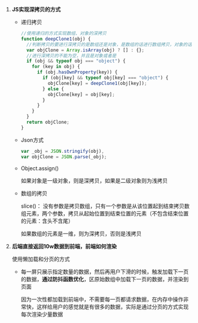 1. **JS实现深拷贝的方式**

   - 递归拷贝

     ```js
     //使用递归的方式实现数组、对象的深拷贝
     function deepClone1(obj) {
       //判断拷贝的要进行深拷贝的是数组还是对象，是数组的话进行数组拷贝，对象的话进行对象拷贝
       var objClone = Array.isArray(obj) ? [] : {};
       //进行深拷贝的不能为空，并且是对象或者是
       if (obj && typeof obj === "object") {
         for (key in obj) {
           if (obj.hasOwnProperty(key)) {
             if (obj[key] && typeof obj[key] === "object") {
               objClone[key] = deepClone1(obj[key]);
             } else {
               objClone[key] = obj[key];
             }
           }
         }
       }
       return objClone;
     }
     ```

   - Json方式

     ```js
     var _obj = JSON.stringify(obj),
     var objClone = JSON.parse(_obj);
     ```

   - Object.assign()

     如果对象是一级对象，则是深拷贝，如果是二级对象则为浅拷贝

   - 数组的拷贝

     slice()： 没有参数是拷贝数组，只有一个参数是从该位置起到结束拷贝数组元素，两个参数，拷贝从起始位置到结束位置的元素（不包含结束位置的元素：含头不含尾）

     如果数组的元素是一维，则为深拷贝，否则是浅拷贝
   
2. **后端直接返回10w数据到前端，前端如何渲染**

   使用懒加载和分页的方式

   - 每一屏只展示指定数量的数据，然后再用户下滑的时候，触发加载下一页的数据，**通过防抖函数优化**，区原始数组中加载下一页的数据，并渲染到页面

     因为一次性都加载到前端中，不需要每一页都请求数据，在内存中操作非常快，这样给用户的感觉就是有很多的数据，实际是通过分页的方式实现每次渲染少量数据

